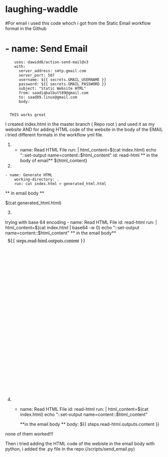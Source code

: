 # laughing-waddle

 #For email i used this code whoch i got from the Static Email workflow format in the Github
 
#   - name: Send Email
        uses: dawidd6/action-send-mail@v3
        with:
          server_address: smtp.gmail.com
          server_port: 587
          username: ${{ secrets.GMAIL_USERNAME }}
          password: ${{ secrets.GMAIL_PASSWORD }}
          subject: "Static Website HTML"
          from: saadiqbalbutt89@gmail.com
          to: saad89.linux@gmail.com
          body:


      THIS works great 




I created index.html in the master branch ( Repo root ) and used it as my website AND for 
adding HTML code of the website in the body of the EMAIL i tried different formats in the workflow yml file. 

  
  
  1. - name: Read HTML File
        run: |
          html_content=$(cat index.html)
          echo "::set-output name=content::$html_content"
        id: read-html
      **  in the body of email**
            ${html_content}



2. 

    - name: Generate HTML
        working-directory: .
        run: cat index.html > generated_html.html

   ** in email body **

   $(cat generated_html.html)



3.

   trying with base 64 encoding
    - name: Read HTML File
        id: read-html
        run: |
          html_content=$(cat index.html | base64 -w 0)
          echo "::set-output name=content::$html_content"
   **   in the email body**
      <iframe srcdoc="${{ steps.read-html.outputs.content }}" frameborder="0" width="100%" height="500"></iframe>


4.   
    - name: Read HTML File
        id: read-html
        run: |
          html_content=$(cat index.html)
          echo "::set-output name=content::$html_content"


        **in the email body **
        body: ${{ steps.read-html.outputs.content }}

none of them worked!!!


Then i tried adding the HTML code of the webiste in the email body with python, i added the .py file in the repo (/scripts/send_email.py)

       
